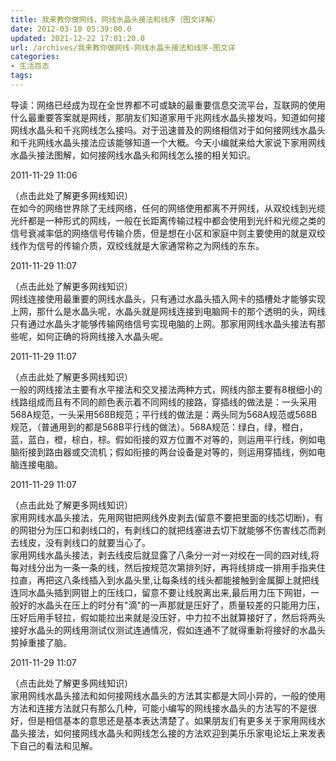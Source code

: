```yaml
---
title: 我来教你做网线，网线水晶头接法和线序（图文详解）
date: 2012-03-10 05:39:00.0
updated: 2021-12-22 17:01:20.0
url: /archives/我来教你做网线-网线水晶头接法和线序-图文详
categories: 
- 生活百态
tags: 
---
```


<p>导读：网络已经成为现在全世界都不可或缺的最重要信息交流平台，互联网的使用什么最重要答案就是网线，那朋友们知道家用千兆网线水晶头接发吗，知道如何接网线水晶头和千兆网线怎么接吗。对于迅速普及的网络相信对于如何接网线水晶头和千兆网线水晶头接法应该能够知道一个大概。今天小编就来给大家说下家用网线水晶头接法图解，如何接网线水晶头和网线怎么接的相关知识。</p><p>2011-11-29 11:06</p><p>（点击此处了解更多网线知识）<br />在如今的网络世界除了无线网络，任何的网络使用都离不开网线，从双绞线到光缆光纤都是一种形式的网线，一般在长距离传输过程中都会使用到光纤和光缆之类的信号衰减率低的网络信号传输介质，但是想在小区和家庭中则主要使用的就是双绞线作为信号的传输介质，双绞线就是大家通常称之为网线的东东。</p><p>2011-11-29 11:07</p><p>（点击此处了解更多网线知识）<br />网线连接使用最重要的网线水晶头，只有通过水晶头插入网卡的插槽处才能够实现上网，那什么是水晶头呢，水晶头就是网线连接到电脑网卡的那个透明的头，网线只有通过水晶头才能够传输网络信号实现电脑的上网。那家用网线水晶头接法有那些呢，如何正确的将网线接入水晶头呢。</p><p>2011-11-29 11:07</p><p>（点击此处了解更多网线知识）<br />一般的网线接法主要有水平接法和交叉接法两种方式，网线内部主要有8根细小的线路组成而且有不同的颜色表示着不同网线的接路，穿插线的做法是：一头采用568A规范，一头采用568B规范；平行线的做法是：两头同为568A规范或568B规范，（普通用到的都是568B平行线的做法）。568A规范：绿白，绿，橙白，蓝，蓝白，橙，棕白，棕。假如衔接的双方位置不对等的，则运用平行线，例如电脑衔接到路由器或交流机；假如衔接的两台设备是对等的，则运用穿插线，例如电脑连接电脑。</p><p>2011-11-29 11:07</p><p>（点击此处了解更多网线知识）<br />家用网线水晶头接法，先用网钳把网线外皮剥去(留意不要把里面的线芯切断)，有的网钳分为压口和剥线口的，有剥线口的就把线塞进去切下就能够不伤害线芯而剥去线皮，没有剥线口的就要当心了。<br />家用网线水晶头接法，剥去线皮后就显露了八条分一对一对绞在一同的四对线,将每对线分出为一条一条的线，然后按规范次第排列好，再将线排成一排用手指夹住拉直，再把这八条线插入到水晶头里,让每条线的线头都能接触到金属脚上就把线连同水晶头插到网钳上的压线口，留意不要让线脱离出来,最后用力压下网钳，一般好的水晶头在压上的时分有"滴"的一声那就是压好了，质量较差的只能用力压，压好后用手轻拉，假如能拉出来就是没压好，中力拉不出就算接好了，然后将两头接好水晶头的网线用测试仪测试连通情况，假如连通不了就得重新将接好的水晶头剪掉重接了脑。</p><p>2011-11-29 11:07</p><p>（点击此处了解更多网线知识）<br />家用网线水晶头接法和如何接网线水晶头的方法其实都是大同小异的，一般的使用方法和连接方法就只有那么几种，可能小编写的网线接水晶头的方法写的不是很好，但是相信基本的意思还是基本表达清楚了。如果朋友们有更多关于家用网线水晶头接法，如何接网线水晶头和网线怎么接的方法欢迎到美乐乐家电论坛上来发表下自己的看法和见解。</p>